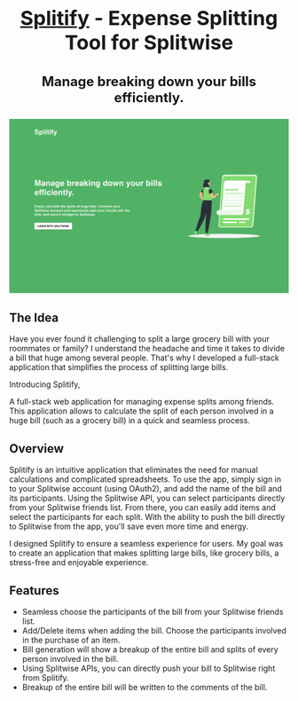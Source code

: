 <h1 align="center" style="font-size: 36px;"><strong><a href="https://splitify-bills.vercel.app/">Splitify</a> - Expense Splitting Tool for Splitwise</strong></h1>

<h3 align="center" style="font-size: 24px;"><strong>Manage breaking down your bills efficiently.</strong></h3>

![Opening Page](screenshots/Opening%20Page.png)

## **The Idea**


Have you ever found it challenging to split a large grocery bill with your roommates or family? I understand the headache and time it takes to divide a bill that huge among several people. That's why I developed a full-stack application that simplifies the process of splitting large bills.

Introducing Splitify,

A full-stack web application for managing expense splits among friends. This application allows to calculate the split of each person involved in a huge bill (such as a grocery bill) in a quick and seamless process.

## Overview

Splitify is an intuitive application that eliminates the need for manual calculations and complicated spreadsheets. To use the app, simply sign in to your Splitwise account (using OAuth2), and add the name of the bill and its participants. Using the Splitwise API, you can select participants directly from your Splitwise friends list. From there, you can easily add items and select the participants for each split. With the ability to push the bill directly to Splitwise from the app, you'll save even more time and energy.

I designed Splitify to ensure a seamless experience for users. My goal was to create an application that makes splitting large bills, like grocery bills, a stress-free and enjoyable experience.

## Features

- Seamless choose the participants of the bill from your Splitwise friends list.
- Add/Delete items when adding the bill. Choose the participants involved in the purchase of an item.
- Bill generation will show a breakup of the entire bill and splits of every person involved in the bill.
- Using Splitwise APIs, you can directly push your bill to Splitwise right from Splitify.
- Breakup of the entire bill will be written to the comments of the bill.